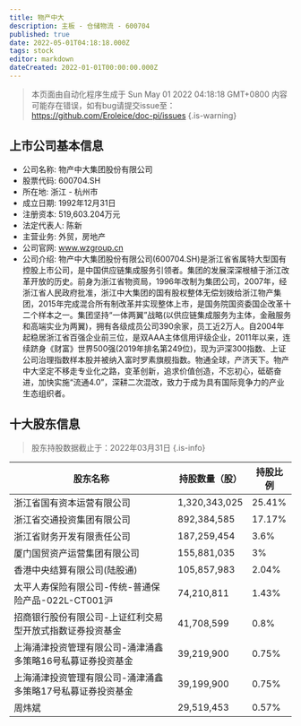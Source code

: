 ```yaml
---
title: 物产中大
description: 主板 - 仓储物流 - 600704
published: true
date: 2022-05-01T04:18:18.000Z
tags: stock
editor: markdown
dateCreated: 2022-01-01T00:00:00.000Z
---
```


> 本页面由自动化程序生成于 Sun May 01 2022 04:18:18 GMT+0800
> 内容可能存在错误，如有bug请提交issue至：https://github.com/Eroleice/doc-pi/issues
{.is-warning}

## 上市公司基本信息
- 公司名称: 物产中大集团股份有限公司
- 股票代码: 600704.SH
- 所在地: 浙江 - 杭州市
- 成立日期: 1992年12月31日
- 注册资本: 519,603.204万元
- 法定代表人: 陈新
- 主营业务: 外贸，房地产
- 公司官网: www.wzgroup.cn
- 公司介绍: 物产中大集团股份有限公司(600704.SH)是浙江省省属特大型国有控股上市公司，是中国供应链集成服务引领者。集团的发展深深根植于浙江改革开放的历史。前身为浙江省物资局，1996年改制为集团公司，2007年，经浙江省人民政府批准，浙江中大集团的国有股权整体无偿划拨给浙江物产集团，2015年完成混合所有制改革并实现整体上市，是国务院国资委国企改革十二个样本之一。集团坚持“一体两翼”战略(以供应链集成服务为主体，金融服务和高端实业为两翼)，拥有各级成员公司390余家，员工近2万人。自2004年起稳居浙江省百强企业前三位，是双AAA主体信用评级企业，2011年以来，连续跻身《财富》世界500强(2019年排名第249位)，现为沪深300指数、上证公司治理指数样本股并被纳入富时罗素旗舰指数。物通全球，产济天下。物产中大坚定不移走专业化之路，变革创新，追求价值创造，不忘初心，砥砺奋进，加快实施“流通4.0”，深耕二次混改，致力于成为具有国际竞争力的产业生态组织者。


## 十大股东信息
> 股东持股数据截止于：2022年03月31日
{.is-info}

| 股东名称 | 持股数量（股） | 持股比例 |
| --- | --- | --- |
| 浙江省国有资本运营有限公司 | 1,320,343,025 | 25.41% |
| 浙江省交通投资集团有限公司 | 892,384,585 | 17.17% |
| 浙江省财务开发有限责任公司 | 187,259,454 | 3.6% |
| 厦门国贸资产运营集团有限公司 | 155,881,035 | 3% |
| 香港中央结算有限公司(陆股通) | 105,857,983 | 2.04% |
| 太平人寿保险有限公司-传统-普通保险产品-022L-CT001沪 | 74,210,811 | 1.43% |
| 招商银行股份有限公司-上证红利交易型开放式指数证券投资基金 | 41,708,599 | 0.8% |
| 上海涌津投资管理有限公司-涌津涌鑫多策略16号私募证券投资基金 | 39,219,900 | 0.75% |
| 上海涌津投资管理有限公司-涌津涌鑫多策略17号私募证券投资基金 | 39,199,900 | 0.75% |
| 周炜斌 | 29,519,453 | 0.57% |




